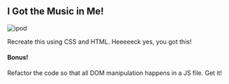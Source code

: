 ## I Got the Music in Me!
![ipod](https://images-na.ssl-images-amazon.com/images/I/61rcCIWimOL._SL1024_.jpg)

Recreate this using CSS and HTML. Heeeeeck yes, you got this!

#### Bonus!

Refactor the code so that all DOM manipulation happens in a JS file. Get it! 
